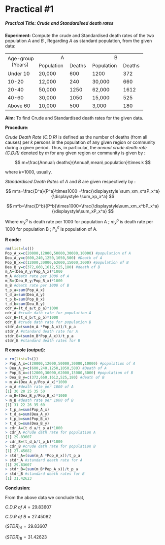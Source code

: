 # Practical #1

##### Practical Title:  Crude and Standardised death rates

**Experiment:** Compute the crude and Standardised death rates of the two population *A*  and *B* , Regarding *A* as standard population, from the given data:

<table>
 <tr>
  <td rowspan="2" style="text-align:center">Age-group<br>(Years)&nbsp;</td>
  <td colspan="2" style="text-align:center">A&nbsp;</td>
  <td colspan="2" style="text-align:center">B&nbsp;</td>
 </tr>
 <tr>
  <td style="text-align:center">Population&nbsp;</td>
  <td style="text-align:center">Deaths&nbsp;</td>
  <td style="text-align:center">Population&nbsp;</td>
  <td style="text-align:center">Deaths&nbsp;</td>
 </tr>
 <tr>
  <td>Under 10&nbsp;</td>
  <td>20,000&nbsp;</td>
  <td>600&nbsp;</td>
  <td>1200&nbsp;</td>
  <td>372&nbsp;</td>
 </tr>
 <tr>
  <td>10-20&nbsp;</td>
  <td>12,000&nbsp;</td>
  <td>240&nbsp;</td>
  <td>30,000&nbsp;</td>
  <td>660&nbsp;</td>
 </tr>
 <tr>
  <td>20-40&nbsp;</td>
  <td>50,000&nbsp;</td>
  <td>1250&nbsp;</td>
  <td>62,000&nbsp;</td>
  <td>1612&nbsp;</td>
 </tr>
 <tr>
  <td>40-60&nbsp;</td>
  <td>30,000&nbsp;</td>
  <td>1050&nbsp;</td>
  <td>15,000&nbsp;</td>
  <td>525&nbsp;</td>
 </tr>
 <tr>
  <td>Above 60&nbsp;</td>
  <td>10,000&nbsp;</td>
  <td>500&nbsp;</td>
  <td>3,000&nbsp;</td>
  <td>180&nbsp;</td>
 </tr>
</table>




**Aim:** To find Crude and Standardised death rates for the given data.

**Procedure:** 

 *Crude Death Rate (C.D.R)* is defined as the number of deaths (from all causes) per *k* persons in the population of any given region or community during a given period. Thus, in particular, the *annual crude death rate (C.D.R)* denoted by *m* for any given region or community is given by :

$$
m=\frac{Annual\ deaths}{Annual\ mean\ population}\times k   
$$

where *k*=1000, usually.

*Standardised Death Rates* of *A* and *B* are given respectively by :

$$
m^a=\frac{D^a}{P^a}\times1000 =\frac{\displaystyle \sum_xm_x^aP_x^a}{\displaystyle \sum_xp_x^a}
$$

$$
m^b=\frac{D^b}{P^b}\times1000=\frac{\displaystyle\sum_xm_x^bP_x^a}{\displaystyle\sum_xP_x^a}
$$

Where $m_x^a$ is death rate per 1000 for population A ; $m_x^b$ is death rate per 1000 for population B ;  $P_x^a$ is population of A.



**R code:**  



```r
rm(list=ls())
Pop_A_x=c(20000,12000,50000,30000,10000) #population of A
Dea_A_y=c(600,240,1250,1050,500) #Death of A
Pop_B_x=c(12000,30000,62000,15000,3000) #population of B
Dea_B_y=c(372,660,1612,525,180) #death of B
m_A=(Dea_A_y/Pop_A_x)*1000
m_A #death rate per 1000 of A
m_B=(Dea_B_y/Pop_B_x)*1000
m_B #death rate per 1000 of B
t_p_a=sum(Pop_A_x)
t_d_a=sum(Dea_A_y)
t_p_b=sum(Pop_B_x)
t_d_b=sum(Dea_B_y)
cdr_A=(t_d_a/t_p_a)*1000
cdr_A #crude dath rate for population A
cdr_B=(t_d_b/t_p_b)*1000
cdr_B #crude dath rate for population B
stdr_A=(sum(m_A *Pop_A_x))/t_p_a
stdr_A #standard death rate for A
stdr_B=(sum(m_B*Pop_A_x))/t_p_a
stdr_B #standard death rates for B
```

**R console (output):** 

```R
> rm(list=ls())
> Pop_A_x=c(20000,12000,50000,30000,10000) #population of A
> Dea_A_y=c(600,240,1250,1050,500) #Death of A
> Pop_B_x=c(12000,30000,62000,15000,3000) #population of B
> Dea_B_y=c(372,660,1612,525,180) #death of B
> m_A=(Dea_A_y/Pop_A_x)*1000
> m_A #death rate per 1000 of A
[1] 30 20 25 35 50
> m_B=(Dea_B_y/Pop_B_x)*1000
> m_B #death rate per 1000 of B
[1] 31 22 26 35 60
> t_p_a=sum(Pop_A_x)
> t_d_a=sum(Dea_A_y)
> t_p_b=sum(Pop_B_x)
> t_d_b=sum(Dea_B_y)
> cdr_A=(t_d_a/t_p_a)*1000
> cdr_A #crude dath rate for population A
[1] 29.83607
> cdr_B=(t_d_b/t_p_b)*1000
> cdr_B #crude dath rate for population B
[1] 27.45082
> stdr_A=(sum(m_A *Pop_A_x))/t_p_a
> stdr_A #standard death rate for A
[1] 29.83607
> stdr_B=(sum(m_B*Pop_A_x))/t_p_a
> stdr_B #standard death rates for B
[1] 31.42623
```



**Conclusion:**

From the above data we conclude that,

$C.D.R \ of \ A=29.83607$

$C.D.R\ of \ B=27.45082$

$(STDR)_A=29.83607$ 

$(STDR)_B=31.42623$ 
